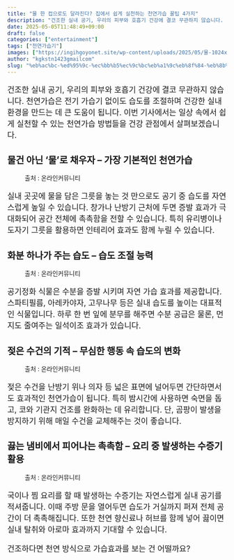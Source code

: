 ```yaml
---
title: "물 한 컵으로도 달라진다? 집에서 쉽게 실천하는 천연가습 꿀팁 4가지"
description: "건조한 실내 공기, 우리의 피부와 호흡기 건강에 결코 무관하지 않습니다. 천연가습은 전기 가습기 없이도 습도를 조절하며 건강한 실내 환경을 만드는 데 큰 도움이 됩니다. 이번 기사에서는 일상 속에서 쉽게 실천할 수 있는 천연가습 방법들을 건강 관점에서 살펴보겠습니다."
date: 2025-05-05T11:48:49+09:00
draft: false
categories: ["entertainment"]
tags: ["천연가습기"]
images: ["https://ingihgoyonet.site/wp-content/uploads/2025/05/물-1024x683.jpg", "https://ingihgoyonet.site/wp-content/uploads/2025/05/천연가습식물-1024x683.jpg", "https://ingihgoyonet.site/wp-content/uploads/2025/05/수건-1024x800.jpg", "https://ingihgoyonet.site/wp-content/uploads/2025/05/수증기-1024x1024.jpg"]
author: "kgkstn1423gmailcom"
slug: "%eb%ac%bc-%ed%95%9c-%ec%bb%b5%ec%9c%bc%eb%a1%9c%eb%8f%84-%eb%8b%ac%eb%9d%bc%ec%a7%84%eb%8b%a4-%ec%a7%91%ec%97%90%ec%84%9c-%ec%89%bd%ea%b2%8c-%ec%8b%a4%ec%b2%9c%ed%95%98%eb%8a%94-%ec%b2%9c%ec%97%b0"
---
```


<p style="font-size:18px">건조한 실내 공기, 우리의 피부와 호흡기 건강에 결코 무관하지 않습니다. 천연가습은 전기 가습기 없이도 습도를 조절하며 건강한 실내 환경을 만드는 데 큰 도움이 됩니다. 이번 기사에서는 일상 속에서 쉽게 실천할 수 있는 천연가습 방법들을 건강 관점에서 살펴보겠습니다.</p> <h2 >물건 아닌 ‘물’로 채우자 – 가장 기본적인 천연가습</h2> <figure ><img src="https://ingihgoyonet.site/wp-content/uploads/2025/05/물-1024x683.jpg" alt="" style="aspect-ratio:16/9;object-fit:cover"/><figcaption >출처 : 온라인커뮤니티</figcaption></figure> <p style="font-size:18px">실내 곳곳에 물을 담은 그릇을 놓는 것 만으로도 공기 중 습도를 자연스럽게 높일 수 있습니다. 창가나 난방기 근처에 두면 증발 효과가 극대화되어 공간 전체에 촉촉함을 전할 수 있습니다. 특히 유리병이나 도자기 그릇을 활용하면 인테리어 효과도 함께 누릴 수 있습니다.</p> <h2 >화분 하나가 주는 습도 – 습도 조절 능력</h2> <figure ><img src="https://ingihgoyonet.site/wp-content/uploads/2025/05/천연가습식물-1024x683.jpg" alt="" style="aspect-ratio:16/9;object-fit:cover"/><figcaption >출처 : 온라인커뮤니티</figcaption></figure> <p style="font-size:18px">공기정화 식물은 수분을 증발 시키며 자연 가습 효과를 제공합니다. 스파티필름, 아레카야자, 고무나무 등은 실내 습도를 높이는 대표적인 식물입니다. 하루 한 번 잎에 분무를 해주면 수분 공급은 물론, 먼지도 줄여주는 일석이조 효과가 있습니다.</p> <h2 >젖은 수건의 기적 – 무심한 행동 속 습도의 변화</h2> <figure ><img src="https://ingihgoyonet.site/wp-content/uploads/2025/05/수건-1024x800.jpg" alt="" style="aspect-ratio:16/9;object-fit:cover"/><figcaption >출처 : 온라인커뮤니티</figcaption></figure> <p style="font-size:18px">젖은 수건을 난방기 위나 의자 등 넓은 표면에 널어두면 간단하면서도 효과적인 천연가습이 됩니다. 특히 밤시간에 사용하면 숙면을 돕고, 코와 기관지 건조를 완화하는 데 유리합니다. 단, 곰팡이 발생을 방지하기 위해 매일 수건을 교체해주는 것이 좋습니다.</p> <h2 >끓는 냄비에서 피어나는 촉촉함 – 요리 중 발생하는 수증기 활용</h2> <figure ><img src="https://ingihgoyonet.site/wp-content/uploads/2025/05/수증기-1024x1024.jpg" alt="" style="aspect-ratio:16/9;object-fit:cover"/><figcaption >출처 : 온라인커뮤니티</figcaption></figure> <p style="font-size:18px">국이나 찜 요리를 할 때 발생하는 수증기는 자연스럽게 실내 공기를 적셔줍니다. 이때 주방 문을 열어두면 습도가 거실까지 퍼져 전체 공간이 더 촉촉해집니다. 또한 천연 향신료나 허브를 함께 넣어 끓이면 실내 탈취와 아로마 효과까지 기대할 수 있습니다.</p> <p style="font-size:18px">건조하다면 천연 방식으로 가습효과를 보는 건 어떨까요?</p>